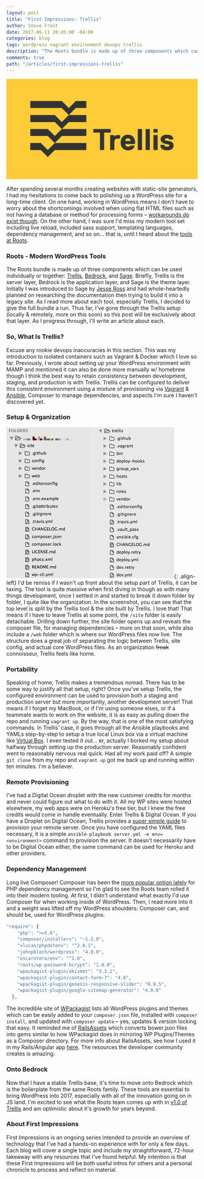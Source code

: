 ```yaml
---
layout: post
title: "First Impressions: Trellis"
author: Steve Frost
date: 2017-06-11 20:45:00 -04:00
categories: blog
tags: wordpress vagrant environment devops trellis
description: "The Roots bundle is made up of three components which can be used individually or together: Trellis, Bedrock, and Sage. Briefly, Trellis is the server layer, Bedrock is the application layer, and Sage is the theme layer. Thus far, I've gone through the Trellis setup (locally & remotely, more on this soon) so this post will be exclusively about that layer."
comments: true
path: "/articles/first-impressions-trellis"
---
```


![trellis-logo](/assets/img/blogs/firstimpressionstrellis1.jpg)

After spending several months creating websites with static-site generators, I had my hesitations to come back to polishing up a WordPress site for a long-time client. On one hand, working in WordPress means I don't have to worry about the shortcomings involved when using flat HTML files such as not having a database or method for processing forms – [workarounds do exist though](https://steveafrost.com/building-a-website-using-middleman/). On the other hand, I was sure I'd miss my modern tool set including live reload, included sass support, templating languages, dependency management, and so on... that is, until I heard about the [tools at Roots](https://roots.io/).

### Roots - Modern WordPress Tools
The Roots bundle is made up of three components which can be used individually or together: [Trellis](https://roots.io/trellis/), [Bedrock](https://roots.io/bedrock/), and [Sage](https://roots.io/sage/). Briefly, Trellis is the server layer, Bedrock is the application layer, and Sage is the theme layer. Initially I was introduced to Sage by [Jesse Ross](https://twitter.com/jesseross) and had whole-heartedly planned on researching the documentation then trying to build it into a legacy site. As I read more about each tool, especially Trellis, I decided to give the full bundle a run. Thus far, I've gone through the Trellis setup (locally & remotely, more on this soon) so this post will be exclusively about that layer. As I progress through, I'll write an article about each.

### So, What Is Trellis?
Excuse any rookie devops inaccuracies in this section. This was my introduction to isolated containers such as Vagrant & Docker which I love so far. Previously, I wrote about setting up your WordPress environment with MAMP and mentioned it can also be done more manually w/ homebrew though I think the best way to retain consistency between development, staging, and production is with Trellis. Trellis can be configured to deliver this consistent environment using a mixture of provisioning via [Vagrant](https://www.vagrantup.com/) & [Ansible](https://www.ansible.com/how-ansible-works), Composer to manage dependencies, and aspects I'm sure I haven't discovered yet. 

### Setup & Organization
![trellis-folder-structure](/assets/img/blogs/firstimpressionstrellis2.jpg){: .align-left}
I'd be remiss if I wasn't up front about the setup part of Trellis, it can be taxing. The tool is quite massive when first diving in though as with many things development, once I settled in and started to break it down folder by folder, I quite like the organization. In the screenshot, you can see that the top level is split by the Trellis tool & the site built by Trellis. I love that! That means if I have to leave Trellis at some point, the `/site` folder is easily detachable. Drilling down further, the site folder opens up and reveals the composer file, for managing dependencies – more on that soon, while also include a `/web` folder which is where our WordPress files now live. The structure does a great job of separating the logic between Trellis, site config, and actual core WordPress files. As an organization ~~freak~~ connoisseur, Trellis feels like home.

### Portability
Speaking of home, Trellis makes a tremendous nomad. There has to be some way to justify all that setup, right? Once you've setup Trellis, the configured environment can be used to provision both a staging and production server but more importantly, another development server! That means if I forget my MacBook, or if I'm using someone elses, or if a teammate wants to work on the website, it is as easy as pulling down the repo and running `vagrant up`. By the way, that is one of the most satisfying commands. In Trellis' case, it goes through all the Ansible playbooks and YAMLs step-by-step to setup a true local Linux box via a virtual machine like [Virtual Box](https://www.virtualbox.org/wiki/VirtualBox). I even tested it out... er, actually I borked my setup about halfway through setting up the production server. Reasonably confident went to reasonably nervous real quick. Had all my work paid off? A simple `git clone` from my repo and `vagrant up` got me back up and running within ten minutes. I'm a believer.

### Remote Provisioning
I've had a Digital Ocean droplet with the new customer credits for months and never could figure out what to do with it. All my WP sites were hosted elsewhere, my web apps were on Heroku's free tier, but I knew the free credits would come in handle eventually. Enter Trellis & Digital Ocean. If you have a Droplet on Digital Ocean, Trellis provides a [super simple guide](https://roots.io/trellis/docs/remote-server-setup/) to provision your remote server. Once you have configured the YAML files necessary, it is a simple `ansible-playbook server.yml -e env=<environment>` command to provision the server. It doesn't necessarily have to be Digital Ocean either, the same command can be used for Heroku and other providers.

### Dependency Management
Long live Composer! Composer has been the [more popular option lately](https://benramsey.com/blog/2013/11/the-fall-of-pear-and-the-rise-of-composer/) for PHP dependency management so I'm glad to see the Roots team rolled it into their modern tooling. At first, I didn't understand what exactly I'd use Composer for when working inside of WordPress. Then, I read more into it and a weight was lifted off my WordPress shoulders: Composer can, and should be, used for WordPress plugins. 

```php
"require": {
    "php": ">=5.6",
    "composer/installers": "~1.2.0",
    "vlucas/phpdotenv": "^2.0.1",
    "johnpbloch/wordpress": "4.8.0",
    "oscarotero/env": "^1.0",
    "roots/wp-password-bcrypt": "1.0.0",
    "wpackagist-plugin/akismet": "3.3.2",
    "wpackagist-plugin/contact-form-7": "4.8",
    "wpackagist-plugin/genesis-responsive-slider": "0.9.5",
    "wpackagist-plugin/google-sitemap-generator": "4.0.8"
  },
```

The incredible site of [WPackagist](https://wpackagist.org/) lists all WordPress plugins and themes which can be easily added to your `composer.json` file, installed with `composer install`, and updated with `composer update` – yes, updates & version locking that easy. It reminded me of [RailsAssets](https://rails-assets.org/#/) which converts bower.json files into gems similar to how WPackagist does in mirroring WP Plugins/Themes as a Composer directory. For more info about RailsAssets, see how I used it in my Rails/Angular app [here](https://steveafrost.com/a-greenhorns-approach-to-angular/). The resources the developer community creates is amazing.

### Onto Bedrock
Now that I have a stable Trellis base, it's time to move onto Bedrock which is the boilerplate from the same Roots family. These tools are essential to bring WordPress into 2017, especially with all of the innovation going on in JS land. I'm excited to see what the Roots team comes up with in [v1.0 of Trellis](https://github.com/roots/trellis/releases/tag/1.0.0-rc.1) and am optimistic about it's growth for years beyond.

### About First Impressions
First Impressions is an ongoing series intended to provide an overview of technology that I've had a hands-on experience with for only a few days. Each blog will cover a single topic and include my straightforward, 72-hour takeaway with any resources that I've found helpful. My intention is that these First Impressions will be both useful intros for others and a personal chronicle to process and reflect on material.
